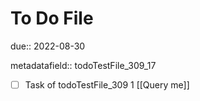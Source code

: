 # To Do File

due:: 2022-08-30

metadatafield:: todoTestFile_309_17

- [ ] Task of todoTestFile_309 1 [[Query me]]
